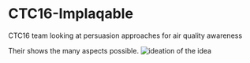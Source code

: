 # CTC16-Implaqable
CTC16 team looking at persuasion approaches for air quality awareness

Their shows the many aspects possible. ![ideation of the idea](https://pbs.twimg.com/media/D8i__3eXsAE7MsC.jpg:large) 
